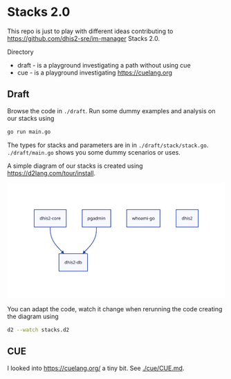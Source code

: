 # Stacks 2.0

This repo is just to play with different ideas contributing to
https://github.com/dhis2-sre/im-manager Stacks 2.0.

Directory

* draft - is a playground investigating a path without using cue
* cue - is a playground investigating https://cuelang.org

## Draft

Browse the code in `./draft`. Run some dummy examples and analysis on our stacks using

```sh
go run main.go
```

The types for stacks and parameters are in in `./draft/stack/stack.go`.
`./draft/main.go` shows you some dummy scenarios or uses.

A simple diagram of our stacks is created using https://d2lang.com/tour/install.

![stacks](./draft/stacks.svg?raw=true "Stacks")

You can adapt the code, watch it change when rerunning the code creating the diagram using

```sh
d2 --watch stacks.d2
```

## CUE

I looked into https://cuelang.org/ a tiny bit. See [./cue/CUE.md](CUE).

